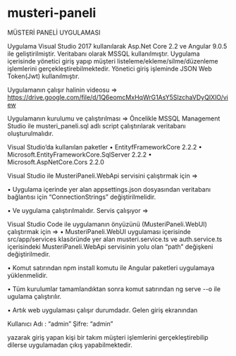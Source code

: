 # musteri-paneli
MÜSTERİ PANELİ UYGULAMASI

Uygulama Visual Studio 2017 kullanılarak Asp.Net Core 2.2 ve Angular 9.0.5 ile geliştirilmiştir. Veritabanı olarak MSSQL kullanılmıştır.
Uygulama içerisinde yönetici giriş yapıp müşteri listeleme/ekleme/silme/düzenleme işlemlerini gerçekleştirebilmektedir.
Yönetici giriş işleminde JSON Web Token(Jwt) kullanılmıştır.

Uygulamanın çalışır halinin videosu => https://drive.google.com/file/d/1Q6eomcMxHqWrG1AsY5SlzchaVDyQIXlO/view

Uygulamanın kurulumu ve çalıştırılması =>
Öncelikle MSSQL Management Studio ile musteri_paneli.sql adlı script  çalıştırılarak veritabanı oluşturulmalıdır.

Visual Studio’da kullanılan paketler
•	EntityfFrameworkCore 2.2.2
•	Microsoft.EntityFrameworkCore.SqlServer 2.2.2
•	Microsoft.AspNetCore.Cors 2.2.0

Visual Studio ile MusteriPaneli.WebApi servisini çalıştırmak için =>

•	Uygulama içerinde yer alan appsettings.json dosyasından veritabanı bağlantısı için “ConnectionStrings” değiştirilmelidir. 

 





•	Ve uygulama çalıştırılmalıdır.
Servis çalışıyor =>

 
Visual Studio Code ile uygulamanın önyüzünü (MusteriPaneli.WebUI) çalıştırmak için =>
•	MusteriPaneli.WebUI uygulaması içerisinde src/app/services klasöründe yer alan musteri.service.ts ve auth.service.ts içerisindeki  MusteriPaneli.WebApi servisinin yolu olan “path” değişkeni değiştirilmedir.
            

•	Komut satırından npm install komutu ile Angular paketleri uygulamaya yüklenmelidir.

 

•	Tüm kurulumlar tamamlandıktan sonra komut satırından ng serve --o ile ugulama çalıştırılır.

 

•	Artık web uygulaması çalışır durumdadır. Gelen giriş ekranından 

Kullanıcı Adı : “admin”
Şifre: “admin”

yazarak giriş yapan kişi bir takım müşteri işlemlerini gerçekleştirebilip dilerse uygulamadan çıkış yapabilmektedir.
